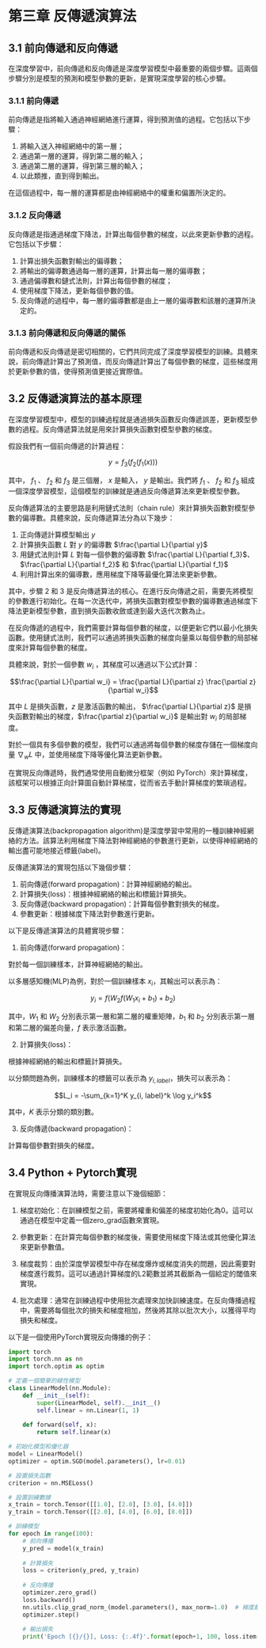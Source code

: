 # 第三章 反傳遞演算法

## 3.1 前向傳遞和反向傳遞

在深度學習中，前向傳遞和反向傳遞是深度學習模型中最重要的兩個步驟。這兩個步驟分別是模型的預測和模型參數的更新，是實現深度學習的核心步驟。

### 3.1.1 前向傳遞

前向傳遞是指將輸入通過神經網絡進行運算，得到預測值的過程。它包括以下步驟：

1. 將輸入送入神經網絡中的第一層；
2. 通過第一層的運算，得到第二層的輸入；
3. 通過第二層的運算，得到第三層的輸入；
4. 以此類推，直到得到輸出。

在這個過程中，每一層的運算都是由神經網絡中的權重和偏置所決定的。

### 3.1.2 反向傳遞

反向傳遞是指通過梯度下降法，計算出每個參數的梯度，以此來更新參數的過程。它包括以下步驟：

1. 計算出損失函數對輸出的偏導數；
2. 將輸出的偏導數通過每一層的運算，計算出每一層的偏導數；
3. 通過偏導數和鏈式法則，計算出每個參數的梯度；
4. 使用梯度下降法，更新每個參數的值。
5. 反向傳遞的過程中，每一層的偏導數都是由上一層的偏導數和該層的運算所決定的。

### 3.1.3 前向傳遞和反向傳遞的關係

前向傳遞和反向傳遞是密切相關的，它們共同完成了深度學習模型的訓練。具體來說，前向傳遞計算出了預測值，而反向傳遞計算出了每個參數的梯度，這些梯度用於更新參數的值，使得預測值更接近實際值。


## 3.2 反傳遞演算法的基本原理

在深度學習模型中，模型的訓練過程就是通過損失函數反向傳遞誤差，更新模型參數的過程。反向傳遞算法就是用來計算損失函數對模型參數的梯度。

假設我們有一個前向傳遞的計算過程：

$$y = f_3(f_2(f_1(x)))$$

其中， $f_1$ 、 $f_2$ 和 $f_3$ 是三個層， $x$ 是輸入， $y$ 是輸出。我們將 $f_1$ 、 $f_2$ 和 $f_3$ 組成一個深度學習模型，這個模型的訓練就是通過反向傳遞算法來更新模型參數。

反向傳遞算法的主要思路是利用鏈式法則（chain rule）來計算損失函數對模型參數的偏導數。具體來說，反向傳遞算法分為以下幾步：

1. 正向傳遞計算模型輸出 $y$
2. 計算損失函數 $L$ 對 $y$ 的偏導數 $\frac{\partial L}{\partial y}$
3. 用鏈式法則計算 $L$ 對每一個參數的偏導數 $\frac{\partial L}{\partial f_3}$、$\frac{\partial L}{\partial f_2}$ 和 $\frac{\partial L}{\partial f_1}$
4. 利用計算出來的偏導數，應用梯度下降等最優化算法來更新參數。

其中，步驟 2 和 3 是反向傳遞算法的核心。在進行反向傳遞之前，需要先將模型的參數進行初始化。在每一次迭代中，將損失函數對模型參數的偏導數通過梯度下降法更新模型參數，直到損失函數收斂或達到最大迭代次數為止。

在反向傳遞的過程中，我們需要計算每個參數的梯度，以便更新它們以最小化損失函數。使用鏈式法則，我們可以通過將損失函數的梯度向量乘以每個參數的局部梯度來計算每個參數的梯度。

具體來說，對於一個參數 $w_i$ ，其梯度可以通過以下公式計算：

$$\frac{\partial L}{\partial w_i} = \frac{\partial L}{\partial z} \frac{\partial z}{\partial w_i}$$

其中 $L$ 是損失函數，$z$ 是激活函數的輸出， $\frac{\partial L}{\partial z}$ 是損失函數對輸出的梯度，$\frac{\partial z}{\partial w_i}$ 是輸出對 $w_i$ 的局部梯度。

對於一個具有多個參數的模型，我們可以通過將每個參數的梯度存儲在一個梯度向量 $\nabla_w L$ 中，並使用梯度下降等優化算法更新參數。

在實現反向傳遞時，我們通常使用自動微分框架（例如 PyTorch）來計算梯度，該框架可以根據正向計算圖自動計算梯度，從而省去手動計算梯度的繁瑣過程。

## 3.3 反傳遞演算法的實現

反傳遞演算法(backpropagation algorithm)是深度學習中常用的一種訓練神經網絡的方法。該算法利用梯度下降法對神經網絡的參數進行更新，以使得神經網絡的輸出盡可能地接近標籤(label)。

反傳遞演算法的實現包括以下幾個步驟：

1. 前向傳遞(forward propagation)：計算神經網絡的輸出。
2. 計算損失(loss)：根據神經網絡的輸出和標籤計算損失。
3. 反向傳遞(backward propagation)：計算每個參數對損失的梯度。
4. 參數更新：根據梯度下降法對參數進行更新。

以下是反傳遞演算法的具體實現步驟：

1. 前向傳遞(forward propagation)：

對於每一個訓練樣本，計算神經網絡的輸出。

以多層感知機(MLP)為例，對於一個訓練樣本 $x_i$，其輸出可以表示為：

$$y_i = f(W_2 f(W_1 x_i + b_1) + b_2)$$

其中，$W_1$ 和 $W_2$ 分別表示第一層和第二層的權重矩陣，$b_1$ 和 $b_2$ 分別表示第一層和第二層的偏差向量，$f$ 表示激活函數。

2. 計算損失(loss)：

根據神經網絡的輸出和標籤計算損失。

以分類問題為例，訓練樣本的標籤可以表示為 $y_{i, label}$，損失可以表示為：

$$L_i = -\sum_{k=1}^K y_{i, label}^k \log y_i^k$$

其中，$K$ 表示分類的類別數。

3. 反向傳遞(backward propagation)：

計算每個參數對損失的梯度。

## 3.4 Python + Pytorch實現

在實現反向傳播演算法時，需要注意以下幾個細節：

1. 梯度初始化：在訓練模型之前，需要將權重和偏差的梯度初始化為0。這可以通過在模型中定義一個zero_grad函數來實現。

2. 參數更新：在計算完每個參數的梯度後，需要使用梯度下降法或其他優化算法來更新參數值。

3. 梯度裁剪：由於深度學習模型中存在梯度爆炸或梯度消失的問題，因此需要對梯度進行裁剪。這可以通過計算梯度的L2範數並將其截斷為一個給定的閾值來實現。

4. 批次處理：通常在訓練過程中使用批次處理來加快訓練速度。在反向傳播過程中，需要將每個批次的損失和梯度相加，然後將其除以批次大小，以獲得平均損失和梯度。

以下是一個使用PyTorch實現反向傳播的例子：

```py
import torch
import torch.nn as nn
import torch.optim as optim

# 定義一個簡單的線性模型
class LinearModel(nn.Module):
    def __init__(self):
        super(LinearModel, self).__init__()
        self.linear = nn.Linear(1, 1)
    
    def forward(self, x):
        return self.linear(x)

# 初始化模型和優化器
model = LinearModel()
optimizer = optim.SGD(model.parameters(), lr=0.01)

# 設置損失函數
criterion = nn.MSELoss()

# 設置訓練數據
x_train = torch.Tensor([[1.0], [2.0], [3.0], [4.0]])
y_train = torch.Tensor([[2.0], [4.0], [6.0], [8.0]])

# 訓練模型
for epoch in range(100):
    # 前向傳播
    y_pred = model(x_train)
    
    # 計算損失
    loss = criterion(y_pred, y_train)
    
    # 反向傳播
    optimizer.zero_grad()
    loss.backward()
    nn.utils.clip_grad_norm_(model.parameters(), max_norm=1.0)  # 梯度裁剪
    optimizer.step()
    
    # 輸出損失
    print('Epoch [{}/{}], Loss: {:.4f}'.format(epoch+1, 100, loss.item()))

```
